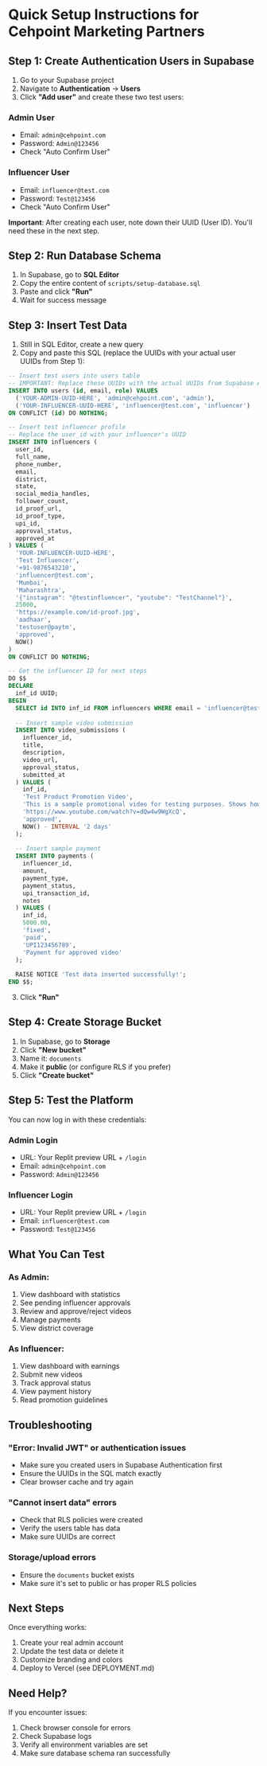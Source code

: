 # Quick Setup Instructions for Cehpoint Marketing Partners

## Step 1: Create Authentication Users in Supabase

1. Go to your Supabase project
2. Navigate to **Authentication** → **Users**
3. Click **"Add user"** and create these two test users:

### Admin User
- Email: `admin@cehpoint.com`
- Password: `Admin@123456`
- Check "Auto Confirm User"

### Influencer User
- Email: `influencer@test.com`
- Password: `Test@123456`
- Check "Auto Confirm User"

**Important**: After creating each user, note down their UUID (User ID). You'll need these in the next step.

## Step 2: Run Database Schema

1. In Supabase, go to **SQL Editor**
2. Copy the entire content of `scripts/setup-database.sql`
3. Paste and click **"Run"**
4. Wait for success message

## Step 3: Insert Test Data

1. Still in SQL Editor, create a new query
2. Copy and paste this SQL (replace the UUIDs with your actual user UUIDs from Step 1):

```sql
-- Insert test users into users table
-- IMPORTANT: Replace these UUIDs with the actual UUIDs from Supabase Auth
INSERT INTO users (id, email, role) VALUES 
  ('YOUR-ADMIN-UUID-HERE', 'admin@cehpoint.com', 'admin'),
  ('YOUR-INFLUENCER-UUID-HERE', 'influencer@test.com', 'influencer')
ON CONFLICT (id) DO NOTHING;

-- Insert test influencer profile
-- Replace the user_id with your influencer's UUID
INSERT INTO influencers (
  user_id, 
  full_name, 
  phone_number, 
  email, 
  district, 
  state, 
  social_media_handles, 
  follower_count, 
  id_proof_url, 
  id_proof_type, 
  upi_id, 
  approval_status,
  approved_at
) VALUES (
  'YOUR-INFLUENCER-UUID-HERE',
  'Test Influencer',
  '+91-9876543210',
  'influencer@test.com',
  'Mumbai',
  'Maharashtra',
  '{"instagram": "@testinfluencer", "youtube": "TestChannel"}',
  25000,
  'https://example.com/id-proof.jpg',
  'aadhaar',
  'testuser@paytm',
  'approved',
  NOW()
)
ON CONFLICT DO NOTHING;

-- Get the influencer ID for next steps
DO $$
DECLARE
  inf_id UUID;
BEGIN
  SELECT id INTO inf_id FROM influencers WHERE email = 'influencer@test.com';
  
  -- Insert sample video submission
  INSERT INTO video_submissions (
    influencer_id,
    title,
    description,
    video_url,
    approval_status,
    submitted_at
  ) VALUES (
    inf_id,
    'Test Product Promotion Video',
    'This is a sample promotional video for testing purposes. Shows how the platform works.',
    'https://www.youtube.com/watch?v=dQw4w9WgXcQ',
    'approved',
    NOW() - INTERVAL '2 days'
  );
  
  -- Insert sample payment
  INSERT INTO payments (
    influencer_id,
    amount,
    payment_type,
    payment_status,
    upi_transaction_id,
    notes
  ) VALUES (
    inf_id,
    5000.00,
    'fixed',
    'paid',
    'UPI123456789',
    'Payment for approved video'
  );
  
  RAISE NOTICE 'Test data inserted successfully!';
END $$;
```

3. Click **"Run"**

## Step 4: Create Storage Bucket

1. In Supabase, go to **Storage**
2. Click **"New bucket"**
3. Name it: `documents`
4. Make it **public** (or configure RLS if you prefer)
5. Click **"Create bucket"**

## Step 5: Test the Platform

You can now log in with these credentials:

### Admin Login
- URL: Your Replit preview URL + `/login`
- Email: `admin@cehpoint.com`
- Password: `Admin@123456`

### Influencer Login
- URL: Your Replit preview URL + `/login`
- Email: `influencer@test.com`
- Password: `Test@123456`

## What You Can Test

### As Admin:
1. View dashboard with statistics
2. See pending influencer approvals
3. Review and approve/reject videos
4. Manage payments
5. View district coverage

### As Influencer:
1. View dashboard with earnings
2. Submit new videos
3. Track approval status
4. View payment history
5. Read promotion guidelines

## Troubleshooting

### "Error: Invalid JWT" or authentication issues
- Make sure you created users in Supabase Authentication first
- Ensure the UUIDs in the SQL match exactly
- Clear browser cache and try again

### "Cannot insert data" errors
- Check that RLS policies were created
- Verify the users table has data
- Make sure UUIDs are correct

### Storage/upload errors
- Ensure the `documents` bucket exists
- Make sure it's set to public or has proper RLS policies

## Next Steps

Once everything works:
1. Create your real admin account
2. Update the test data or delete it
3. Customize branding and colors
4. Deploy to Vercel (see DEPLOYMENT.md)

## Need Help?

If you encounter issues:
1. Check browser console for errors
2. Check Supabase logs
3. Verify all environment variables are set
4. Make sure database schema ran successfully
